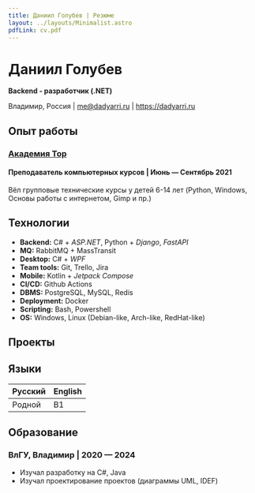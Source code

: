```yaml
---
title: Даниил Голубев | Резюме
layout: ../layouts/Minimalist.astro
pdfLink: cv.pdf
---
```


# Даниил Голубев

**Backend - разработчик (.NET)**

Владимир, Россия | me@dadyarri.ru | https://dadyarri.ru

## Опыт работы

### [Академия Top](https://vlad.top-academy.ru/)

#### Преподаватель компьютерных курсов | Июнь — Сентябрь 2021

Вёл групповые технические курсы у детей 6-14 лет (Python, Windows, Основы работы с интернетом, Gimp и пр.)

## Технологии

- **Backend:** C# + *ASP.NET*, Python + *Django*, *FastAPI*
- **MQ:** RabbitMQ + MassTransit
- **Desktop:** C# + *WPF*
- **Team tools:** Git, Trello, Jira
- **Mobile:** Kotlin + *Jetpack Compose*
- **CI/CD:** Github Actions
- **DBMS:** PostgreSQL, MySQL, Redis
- **Deployment:** Docker
- **Scripting:** Bash, Powershell
- **OS:** Windows, Linux (Debian-like, Arch-like, RedHat-like)

## Проекты

### 

## Языки

| Русский  | English |
| -------- | --------|
| Родной   | B1      |

## Образование

### ВлГУ, Владимир | 2020 — 2024

- Изучал разработку на C#, Java
- Изучал проектирование проектов (диаграммы UML, IDEF)
